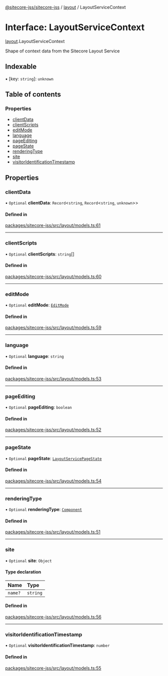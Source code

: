 [@sitecore-jss/sitecore-jss](../README.md) / [layout](../modules/layout.md) / LayoutServiceContext

# Interface: LayoutServiceContext

[layout](../modules/layout.md).LayoutServiceContext

Shape of context data from the Sitecore Layout Service

## Indexable

▪ [key: `string`]: `unknown`

## Table of contents

### Properties

- [clientData](layout.LayoutServiceContext.md#clientdata)
- [clientScripts](layout.LayoutServiceContext.md#clientscripts)
- [editMode](layout.LayoutServiceContext.md#editmode)
- [language](layout.LayoutServiceContext.md#language)
- [pageEditing](layout.LayoutServiceContext.md#pageediting)
- [pageState](layout.LayoutServiceContext.md#pagestate)
- [renderingType](layout.LayoutServiceContext.md#renderingtype)
- [site](layout.LayoutServiceContext.md#site)
- [visitorIdentificationTimestamp](layout.LayoutServiceContext.md#visitoridentificationtimestamp)

## Properties

### clientData

• `Optional` **clientData**: `Record`\<`string`, `Record`\<`string`, `unknown`\>\>

#### Defined in

[packages/sitecore-jss/src/layout/models.ts:61](https://github.com/Sitecore/jss/blob/cafe663df/packages/sitecore-jss/src/layout/models.ts#L61)

___

### clientScripts

• `Optional` **clientScripts**: `string`[]

#### Defined in

[packages/sitecore-jss/src/layout/models.ts:60](https://github.com/Sitecore/jss/blob/cafe663df/packages/sitecore-jss/src/layout/models.ts#L60)

___

### editMode

• `Optional` **editMode**: [`EditMode`](../enums/layout.EditMode.md)

#### Defined in

[packages/sitecore-jss/src/layout/models.ts:59](https://github.com/Sitecore/jss/blob/cafe663df/packages/sitecore-jss/src/layout/models.ts#L59)

___

### language

• `Optional` **language**: `string`

#### Defined in

[packages/sitecore-jss/src/layout/models.ts:53](https://github.com/Sitecore/jss/blob/cafe663df/packages/sitecore-jss/src/layout/models.ts#L53)

___

### pageEditing

• `Optional` **pageEditing**: `boolean`

#### Defined in

[packages/sitecore-jss/src/layout/models.ts:52](https://github.com/Sitecore/jss/blob/cafe663df/packages/sitecore-jss/src/layout/models.ts#L52)

___

### pageState

• `Optional` **pageState**: [`LayoutServicePageState`](../enums/layout.LayoutServicePageState.md)

#### Defined in

[packages/sitecore-jss/src/layout/models.ts:54](https://github.com/Sitecore/jss/blob/cafe663df/packages/sitecore-jss/src/layout/models.ts#L54)

___

### renderingType

• `Optional` **renderingType**: [`Component`](../enums/layout.RenderingType.md#component)

#### Defined in

[packages/sitecore-jss/src/layout/models.ts:51](https://github.com/Sitecore/jss/blob/cafe663df/packages/sitecore-jss/src/layout/models.ts#L51)

___

### site

• `Optional` **site**: `Object`

#### Type declaration

| Name | Type |
| :------ | :------ |
| `name?` | `string` |

#### Defined in

[packages/sitecore-jss/src/layout/models.ts:56](https://github.com/Sitecore/jss/blob/cafe663df/packages/sitecore-jss/src/layout/models.ts#L56)

___

### visitorIdentificationTimestamp

• `Optional` **visitorIdentificationTimestamp**: `number`

#### Defined in

[packages/sitecore-jss/src/layout/models.ts:55](https://github.com/Sitecore/jss/blob/cafe663df/packages/sitecore-jss/src/layout/models.ts#L55)
